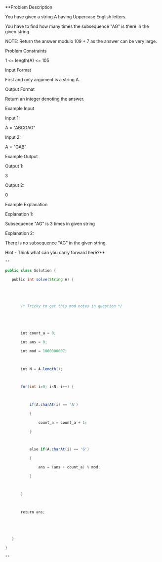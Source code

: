 **Problem Description

You have given a string A having Uppercase English letters.

You have to find how many times the subsequence "AG" is there in the given string.

NOTE: Return the answer modulo 109 + 7 as the answer can be very large.

  
  
Problem Constraints

1 <= length(A) <= 105

  
  
Input Format

First and only argument is a string A.

  
  
Output Format

Return an integer denoting the answer.

  
  
Example Input

Input 1:

A = "ABCGAG"

Input 2:

A = "GAB"

  
  
Example Output

Output 1:

3

Output 2:

0

  
  
Example Explanation

Explanation 1:

Subsequence "AG" is 3 times in given string

Explanation 2:

There is no subsequence "AG" in the given string.

  

Hint - Think what can you carry forward here?**

```java
**

public class Solution {

   public int solve(String A) {

  

  

       /* Tricky to get this mod notes in question */

  

  

       int count_a = 0;

       int ans = 0;

       int mod = 1000000007;

  

       int N = A.length();

  

       for(int i=0; i<N; i++) {

  

           if(A.charAt(i) == 'A')

           {

               count_a = count_a + 1;

           }

  

           else if(A.charAt(i) == 'G')

           {

               ans = (ans + count_a) % mod;

           }

  

       }

  

       return ans;

  

  

   }

}

**
```